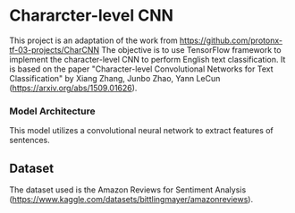 # Chararcter-level CNN 

This project is an adaptation of the work from https://github.com/protonx-tf-03-projects/CharCNN
The objective is to use TensorFlow framework to implement the character-level CNN to perform English text classification.
It is based on the paper "Character-level Convolutional Networks for Text Classification" by Xiang Zhang, Junbo Zhao, Yann LeCun (https://arxiv.org/abs/1509.01626).

### Model Architecture

This model utilizes a convolutional neural network to extract features of sentences.

## Dataset

The dataset used is the Amazon Reviews for Sentiment Analysis (https://www.kaggle.com/datasets/bittlingmayer/amazonreviews).

